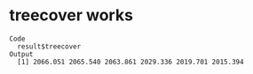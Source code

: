 # treecover works

    Code
      result$treecover
    Output
      [1] 2066.051 2065.540 2063.861 2029.336 2019.701 2015.394

